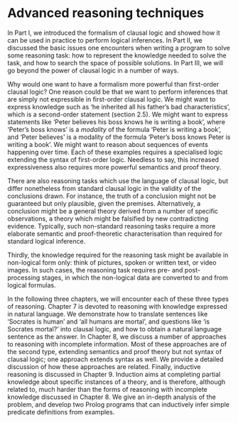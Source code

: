 <!--H1: Part III-->
# Advanced reasoning techniques #

In Part I, we introduced the formalism of clausal logic and showed how it can be used in practice to perform logical inferences. In Part II, we discussed the basic issues one encounters when writing a program to solve some reasoning task: how to represent the knowledge needed to solve the task, and how to search the space of possible solutions. In Part III, we will go beyond the power of clausal logic in a number of ways.

Why would one want to have a formalism more powerful than first-order clausal logic? One reason could be that we want to perform inferences that are simply not expressible in first-order clausal logic. We might want to express knowledge such as &lsquo;he inherited all his father&rsquo;s bad characteristics&rsquo;, which is a second-order statement (section 2.5). We might want to express statements like &lsquo;Peter believes his boss knows he is writing a book&rsquo;, where &lsquo;Peter&rsquo;s boss knows&rsquo; is a *modality* of the formula &lsquo;Peter is writing a book&rsquo;, and &lsquo;Peter believes&rsquo; is a modality of the formula &lsquo;Peter&rsquo;s boss knows Peter is writing a book&rsquo;. We might want to reason about sequences of events happening over time. Each of these examples requires a specialised logic extending the syntax of first-order logic. Needless to say, this increased expressiveness also requires more powerful semantics and proof theory.

There are also reasoning tasks which use the language of clausal logic, but differ nonetheless from standard clausal logic in the validity of the conclusions drawn. For instance, the truth of a conclusion might not be guaranteed but only plausible, given the premises. Alternatively, a conclusion might be a general theory derived from a number of specific observations, a theory which might be falsified by new contradicting evidence. Typically, such non-standard reasoning tasks require a more elaborate semantic and proof-theoretic characterisation than required for standard logical inference.

Thirdly, the knowledge required for the reasoning task might be available in non-logical form only: think of pictures, spoken or written text, or video images. In such cases, the reasoning task requires pre- and post-processing stages, in which the non-logical data are converted to and from logical formulas.

In the following three chapters, we will encounter each of these three types of reasoning. Chapter 7 is devoted to reasoning with knowledge expressed in natural language. We demonstrate how to translate sentences like &lsquo;Socrates is human&rsquo; and &lsquo;all humans are mortal&rsquo;, and questions like &lsquo;is Socrates mortal?&rsquo; into clausal logic, and how to obtain a natural language sentence as the answer. In Chapter 8, we discuss a number of approaches to reasoning with incomplete information. Most of these approaches are of the second type, extending semantics and proof theory but not syntax of clausal logic; one approach extends syntax as well. We provide a detailed discussion of how these approaches are related. Finally, inductive reasoning is discussed in Chapter 9. Induction aims at completing partial knowledge about specific instances of a theory, and is therefore, although related to, much harder than the forms of reasoning with incomplete knowledge discussed in Chapter 8. We give an in-depth analysis of the problem, and develop two Prolog programs that can inductively infer simple predicate definitions from examples.

